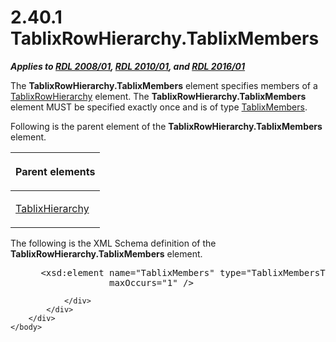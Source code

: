 <html dir="LTR" xmlns:mshelp="http://msdn.microsoft.com/mshelp" xmlns:ddue="http://ddue.schemas.microsoft.com/authoring/2003/5" xmlns:xlink="http://www.w3.org/1999/xlink" xmlns:tool="http://www.microsoft.com/tooltip">
    <head>
        <meta http-equiv="Content-Type" content="text/html; CHARSET=utf-8"></meta>
        <meta name="save" content="history"></meta>
        <title>2.40.1 TablixRowHierarchy.TablixMembers</title>
        <xml>
            <mshelp:toctitle title="2.40.1 TablixRowHierarchy.TablixMembers"></mshelp:toctitle>
            <mshelp:rltitle title="[MS-RDL]: TablixRowHierarchy.TablixMembers"></mshelp:rltitle>
            <mshelp:keyword index="A" term="cce5dbcd-8966-44d5-9cfc-26d0c733b3a1"></mshelp:keyword>
            <mshelp:attr name="DCSext.ContentType" value="open specification"></mshelp:attr>
            <mshelp:attr name="AssetID" value="cce5dbcd-8966-44d5-9cfc-26d0c733b3a1"></mshelp:attr>
            <mshelp:attr name="TopicType" value="kbRef"></mshelp:attr>
            <mshelp:attr name="DCSext.Title" value="[MS-RDL]: TablixRowHierarchy.TablixMembers" />
        </xml>
    </head>
    <body>
        <div id="header">
            <h1 class="heading">2.40.1 TablixRowHierarchy.TablixMembers</h1>
        </div>
        <div id="mainSection">
            <div id="mainBody">
                <div id="allHistory" class="saveHistory"></div>
                <div id="sectionSection0" class="section" name="collapseableSection">
                    

<p><b><i>Applies to </i></b><a href="1e855f94-4617-47e4-b89e-0856c6cb420f.html"><b><i>RDL 2008/01</i></b></a><b><i>,
</i></b><a href="3428e690-a348-4ec7-8a6a-8efb42d2cdee.html"><b><i>RDL 2010/01</i></b></a><b><i>,
and </i></b><a href="52ce3983-2bfc-4e72-9359-42aaf5fe4509.html"><b><i>RDL 2016/01</i></b></a></p>

<p>The <b>TablixRowHierarchy.TablixMembers</b> element
specifies members of a <a href="08a188d7-05bd-43b8-8d23-11568db8949b.html">TablixRowHierarchy</a>
element. The <b>TablixRowHierarchy.TablixMembers</b> element MUST be specified
exactly once and is of type <a href="1531211e-bbb1-4ef0-b5a4-d8e4c08a6e4c.html">TablixMembers</a>.</p>

<p>Following is the parent element of the <b>TablixRowHierarchy.TablixMembers</b>
element.</p>

<table>
 <thead>
  <tr>
   <th>
   <p>Parent elements</p>
   </th>
  </tr>
 </thead>
 <tr>
  <td>
  <p><a href="b1343a7c-2bbf-414a-a498-2195e45d3bb5.html">TablixHierarchy</a></p>
  </td>
 </tr>
</table>

<p> </p>

<p>The following is the XML Schema definition of the <b>TablixRowHierarchy.TablixMembers</b>
element.</p>

<dl>
<dd>
<div><pre> &lt;xsd:element name=&quot;TablixMembers&quot; type=&quot;TablixMembersType&quot; minOccurs=&quot;1&quot; 
              maxOccurs=&quot;1&quot; /&gt;
</pre></div>
</dd></dl>


                </div>
            </div>
        </div>
    </body>
</html>